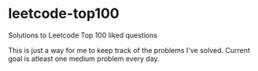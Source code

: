 # leetcode-top100
Solutions to Leetcode Top 100 liked questions

This is just a way for me to keep track of the problems I've solved. Current goal is atleast one medium problem every day.
